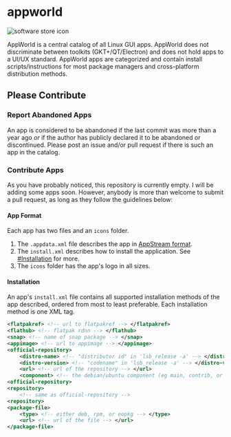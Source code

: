 # appworld
![software store icon](https://cdn.rawgit.com/PapirusDevelopmentTeam/papirus-icon-theme/master/Papirus/64x64/apps/software-store.svg)

AppWorld is a central catalog of all Linux GUI apps. AppWorld does not discriminate between toolkits (GKT+/QT/Electron) and does not hold apps to a UI/UX standard. AppWorld apps are categorized and contain install scripts/instructions for most package managers and cross-platform distribution methods.

## Please Contribute
### Report Abandoned Apps
An app is considered to be abandoned if the last commit was more than a year ago *or* if the author has publicly declared it to be abandoned or discontinued. Please post an issue and/or pull request if there is such an app in the catalog.
### Contribute Apps
As you have probably noticed, this repository is currently empty. I will be adding some apps soon. However, anybody is more than welcome to submit a pull request, as long as they follow the guidelines below:
#### App Format
Each app has two files and an `icons` folder.
1. The `.appdata.xml` file describes the app in [AppStream format](https://www.freedesktop.org/wiki/Distributions/AppStream/).
2. The `install.xml` describes how to install the application. See [#Installation](#installation) for more.
2. The `icons` folder has the app's logo in all sizes.

#### Installation
An app's `install.xml` file contains all supported installation methods of the app described, ordered from most to least preferable. Each installation method is one XML tag.
```xml
<flatpakref> <!-- url to flatpakref --> </flatpakref>
<flathub> <!-- flatpak rdnn --> </flathub>
<snap> <!-- name of snap package --> </snap>
<appimage> <!-- url to appimage --> </appimage>
<official-repository>
    <distro-name> <!-- "distributor id" in 'lsb_release -a' --> </distro-name>
    <distro-version> <!-- "codename" in 'lsb_release -a' --> </distro-version> 
    <url> <!-- url of the repository --> </url>
    <component> <!-- the debian/ubuntu component (eg main, contrib, or multiverse) --> </component>
<official-repository>
<repository>
    <!-- same as official-repository -->
<repository>
<package-file>
    <type> <!-- either deb, rpm, or eopkg --> </type>
    <url> <!-- url of the file --> </url>
</package-file>
```
